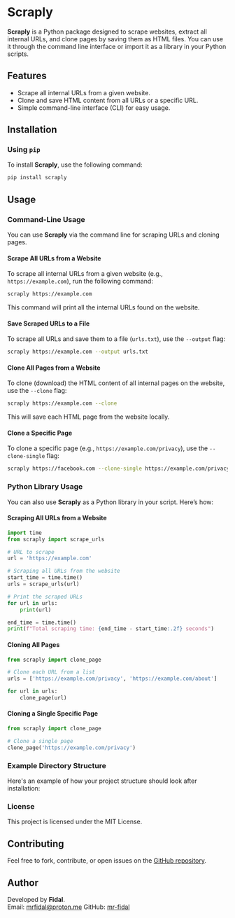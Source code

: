# Scraply

**Scraply** is a Python package designed to scrape websites, extract all internal URLs, and clone pages by saving them as HTML files. You can use it through the command line interface or import it as a library in your Python scripts.

## Features
- Scrape all internal URLs from a given website.
- Clone and save HTML content from all URLs or a specific URL.
- Simple command-line interface (CLI) for easy usage.

## Installation

### Using `pip`

To install **Scraply**, use the following command:

```bash
pip install scraply
```

## Usage

### Command-Line Usage

You can use **Scraply** via the command line for scraping URLs and cloning pages.

#### Scrape All URLs from a Website

To scrape all internal URLs from a given website (e.g., `https://example.com`), run the following command:

```bash
scraply https://example.com
```

This command will print all the internal URLs found on the website.

#### Save Scraped URLs to a File

To scrape all URLs and save them to a file (`urls.txt`), use the `--output` flag:

```bash
scraply https://example.com --output urls.txt
```

#### Clone All Pages from a Website

To clone (download) the HTML content of all internal pages on the website, use the `--clone` flag:

```bash
scraply https://example.com --clone
```

This will save each HTML page from the website locally.

#### Clone a Specific Page

To clone a specific page (e.g., `https://example.com/privacy`), use the `--clone-single` flag:

```bash
scraply https://facebook.com --clone-single https://example.com/privacy
```

### Python Library Usage

You can also use **Scraply** as a Python library in your script. Here’s how:

#### Scraping All URLs from a Website

```python
import time
from scraply import scrape_urls

# URL to scrape
url = 'https://example.com'

# Scraping all URLs from the website
start_time = time.time()
urls = scrape_urls(url)

# Print the scraped URLs
for url in urls:
    print(url)

end_time = time.time()
print(f"Total scraping time: {end_time - start_time:.2f} seconds")
```

#### Cloning All Pages

```python
from scraply import clone_page

# Clone each URL from a list
urls = ['https://example.com/privacy', 'https://example.com/about']

for url in urls:
    clone_page(url)
```

#### Cloning a Single Specific Page

```python
from scraply import clone_page

# Clone a single page
clone_page('https://example.com/privacy')
```

### Example Directory Structure

Here's an example of how your project structure should look after installation:


### License

This project is licensed under the MIT License.

## Contributing

Feel free to fork, contribute, or open issues on the [GitHub repository](https://github.com/ByteBreach/scraply).

## Author

Developed by **Fidal**.  
Email: mrfidal@proton.me 
GitHub: [mr-fidal](https://github.com/mr-fidal)
